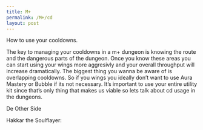 ```yaml
---
title: M+
permalink: /M+/cd
layout: post
---
```


How to use your cooldowns.

The key to managing your cooldowns in a m+ dungeon is knowing the route and the dangerous parts of the dungeon. Once you know these areas you can start using your wings more aggresivly and your overall throughput will increase dramatically. The biggest thing you wanna be aware of is overlapping cooldowns. So if you wings you ideally don’t want to use Aura Mastery or Bubble if its not necessary. It’s important to use your entire utility kit since that’s only thing that makes us viable so lets talk about cd usage in the dungeons.

De Other Side

Hakkar the Soulflayer:
